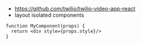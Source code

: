 * https://github.com/twilio/twilio-video-app-react
* layout isolated components
```
function MyComponent(props) {
  return <div style={props.style}/>
}
```
